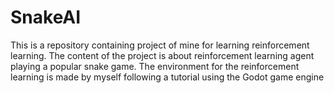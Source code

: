 # SnakeAI
This is a repository containing project of mine for learning reinforcement learning. The content of the project is about reinforcement learning agent playing a popular snake game. 
The environment for the reinforcement learning is made by myself following a tutorial using the Godot game engine 
